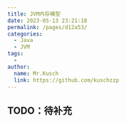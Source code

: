 ```yaml
---
title: JVM内存模型
date: 2023-05-13 23:21:18
permalink: /pages/d12a53/
categories:
  - Java
  - JVM
tags:
  - 
author: 
  name: Mr.Kusch
  link: https://github.com/kuschzzp
---
```

## TODO：待补充
